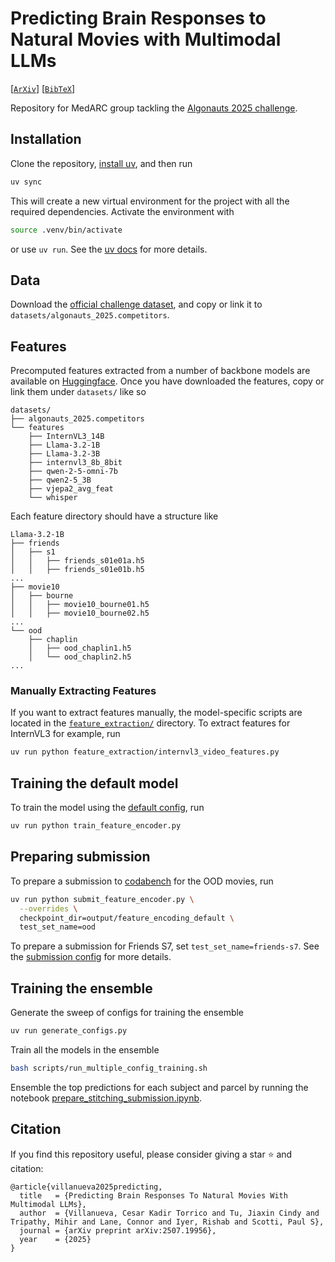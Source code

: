 # Predicting Brain Responses to Natural Movies with Multimodal LLMs
[[`ArXiv`](https://arxiv.org/abs/2507.19956)] [[`BibTeX`](#citation)]

Repository for MedARC group tackling the [Algonauts 2025 challenge](https://algonautsproject.com/).

## Installation

Clone the repository, [install uv](https://docs.astral.sh/uv/getting-started/installation/), and then run

```sh
uv sync
```

This will create a new virtual environment for the project with all the required dependencies. Activate the environment with

```bash
source .venv/bin/activate
```

or use `uv run`. See the [uv docs](https://docs.astral.sh/uv/getting-started/) for more details.

## Data

Download the [official challenge dataset](https://github.com/courtois-neuromod/algonauts_2025.competitors), and copy or link it to `datasets/algonauts_2025.competitors`.

## Features

Precomputed features extracted from a number of backbone models are available on [Huggingface](https://huggingface.co/datasets/medarc/algonauts_2025.features). Once you have downloaded the features, copy or link them under `datasets/` like so


```
datasets/
├── algonauts_2025.competitors
└── features
    ├── InternVL3_14B
    ├── Llama-3.2-1B
    ├── Llama-3.2-3B
    ├── internvl3_8b_8bit
    ├── qwen-2-5-omni-7b
    ├── qwen2-5_3B
    ├── vjepa2_avg_feat
    └── whisper
```

Each feature directory should have a structure like

```
Llama-3.2-1B
├── friends
│   ├── s1
│   │   ├── friends_s01e01a.h5
│   │   ├── friends_s01e01b.h5
...
├── movie10
│   ├── bourne
│   │   ├── movie10_bourne01.h5
│   │   ├── movie10_bourne02.h5
...
└── ood
    ├── chaplin
    │   ├── ood_chaplin1.h5
    │   └── ood_chaplin2.h5
...
```

### Manually Extracting Features

If you want to extract features manually, the model-specific scripts are located in the [`feature_extraction/`](./feature_extraction/) directory. To extract features for InternVL3 for example, run

```sh
uv run python feature_extraction/internvl3_video_features.py
```

<!-- Nb this runs but failed for my with this error

```
RuntimeError: Error loading audio from /home/connor/algonauts2025.release/datasets/algonauts_2025.competitors/stimuli/movies/ood/pulpfiction/task-pulpfiction1_video.mkv: Error opening '/home/connor/algonauts2025.release/datasets/algonauts_2025.competitors/stimuli/movies/ood/pulpfiction/task-pulpfiction1_video.mkv': Format not recognised.
``` -->

## Training the default model

To train the model using the [default config](config/default_feature_encoding.yaml), run

```sh
uv run python train_feature_encoder.py
```

## Preparing submission

To prepare a submission to [codabench](https://www.codabench.org/competitions/9483/) for the OOD movies, run

```bash
uv run python submit_feature_encoder.py \
  --overrides \
  checkpoint_dir=output/feature_encoding_default \
  test_set_name=ood
```

To prepare a submission for Friends S7, set `test_set_name=friends-s7`. See the [submission config](config/default_submission.yaml) for more details.

## Training the ensemble

Generate the sweep of configs for training the ensemble

```bash
uv run generate_configs.py
```

Train all the models in the ensemble

```bash
bash scripts/run_multiple_config_training.sh
```

Ensemble the top predictions for each subject and parcel by running the notebook [prepare_stitching_submission.ipynb](prepare_stitching_submission.ipynb).

## Citation

If you find this repository useful, please consider giving a star :star: and citation:

```
@article{villanueva2025predicting,
  title   = {Predicting Brain Responses To Natural Movies With Multimodal LLMs},
  author  = {Villanueva, Cesar Kadir Torrico and Tu, Jiaxin Cindy and Tripathy, Mihir and Lane, Connor and Iyer, Rishab and Scotti, Paul S},
  journal = {arXiv preprint arXiv:2507.19956},
  year    = {2025}
}
```

